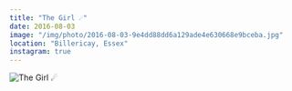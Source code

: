 ```yaml
---
title: "The Girl ☄"
date: 2016-08-03
image: "/img/photo/2016-08-03-9e4dd88dd6a129ade4e630668e9bceba.jpg"
location: "Billericay, Essex"
instagram: true
---
```


![The Girl ☄](/img/photo/2016-08-03-9e4dd88dd6a129ade4e630668e9bceba.jpg)

